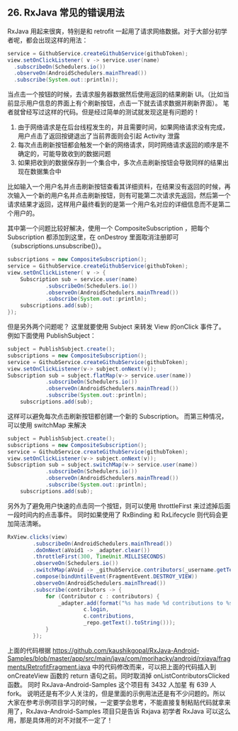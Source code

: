 ## 26. RxJava 常见的错误用法

RxJava 用起来很爽，特别是和 retrofit 一起用了请求网络数据。对于大部分初学者呢，都会出现这样的用法：

```java
service = GithubService.createGithubService(githubToken);
view.setOnClickListener( v -> service.user(name)
  .subscribeOn(Schedulers.io())
  .observeOn(AndroidSchedulers.mainThread())
  .subscribe(System.out::println));
```

当点击一个按钮的时候，去请求服务器数据然后使用返回的结果刷新 UI。（比如当前显示用户信息的界面上有个刷新按钮，点击一下就去请求数据并刷新界面）。
笔者就曾经写过这样的代码。但是经过简单的测试就发现这是有问题的！

1. 由于网络请求是在后台线程发生的，并且需要时间，如果网络请求没有完成，用户点击了返回按键退出了当前界面则会引起 Activity 泄露
2. 每次点击刷新按钮都会触发一个新的网络请求，同时网络请求返回的顺序是不确定的，可能导致收到的数据问题
3. 如果把收到的数据保存到一个集合中，多次点击刷新按钮会导致同样的结果出现在数据集合中

比如输入一个用户名并点击刷新按钮查看其详细资料，在结果没有返回的时候，再次输入一个新的用户名并点击刷新按钮，则有可能第二次请求先返回，然后第一个请求结果才返回，这样用户最终看到的是第一个用户名对应的详细信息而不是第二个用户的。

其中第一个问题比较好解决，使用一个 CompositeSubscription ，把每个 Subscription 都添加到这里，在 onDestroy 里面取消注册即可（subscriptions.unsubscribe()）。

```java
subscriptions = new CompositeSubscription();
service = GithubService.createGithubService(githubToken);
view.setOnClickListener( v -> {
    Subscription sub = service.user(name)
            .subscribeOn(Schedulers.io())
            .observeOn(AndroidSchedulers.mainThread())
            .subscribe(System.out::println);
    subscriptions.add(sub);
});
```

但是另外两个问题呢？
这里就要使用 Subject 来转发 View 的onClick 事件了。例如下面使用 PublishSubject：

```java
subject = PublishSubject.create();
subscriptions = new CompositeSubscription();
service = GithubService.createGithubService(githubToken);
view.setOnClickListener(v-> subject.onNext(v));
Subscription sub = subject.flatMap(v-> service.user(name))
            .subscribeOn(Schedulers.io())
            .observeOn(AndroidSchedulers.mainThread())
            .subscribe(System.out::println);
    subscriptions.add(sub);
```

这样可以避免每次点击刷新按钮都创建一个新的 Subscription。
而第三种情况，可以使用 switchMap 来解决

```java
subject = PublishSubject.create();
subscriptions = new CompositeSubscription();
service = GithubService.createGithubService(githubToken);
view.setOnClickListener(v-> subject.onNext(v));
Subscription sub = subject.switchMap(v-> service.user(name))
            .subscribeOn(Schedulers.io())
            .observeOn(AndroidSchedulers.mainThread())
            .subscribe(System.out::println);
    subscriptions.add(sub);
```

另外为了避免用户快速的点击同一个按钮，则可以使用 throttleFirst 来过滤掉后面一段时间内的点击事件。
同时如果使用了 RxBinding 和 RxLifecycle 则代码会更加简洁清晰。

```java
RxView.clicks(view)
        .subscribeOn(AndroidSchedulers.mainThread())
        .doOnNext(aVoid1 -> _adapter.clear())
        .throttleFirst(300, TimeUnit.MILLISECONDS)
        .observeOn(Schedulers.io())
        .switchMap(aVoid -> _githubService.contributors(_username.getText().toString(), _repo.getText().toString()))
        .compose(bindUntilEvent(FragmentEvent.DESTROY_VIEW))
        .observeOn(AndroidSchedulers.mainThread())
        .subscribe(contributors -> {
            for (Contributor c : contributors) {
                _adapter.add(format("%s has made %d contributions to %s",
                        c.login,
                        c.contributions,
                        _repo.getText().toString()));
            }
        });
```

上面的代码根据 https://github.com/kaushikgopal/RxJava-Android-Samples/blob/master/app/src/main/java/com/morihacky/android/rxjava/fragments/RetrofitFragment.java 中的代码修改而来，可以把上面的代码插入到 onCreateView 函数的 return 语句之前。同时取消掉 onListContributorsClicked 函数。
同时 RxJava-Android-Samples 这个项目有 3432 人加星 有 639 人 fork。 说明还是有不少人关注的，但是里面的示例用法还是有不少问题的。所以大家在参考示例项目学习的时候，一定要学会思考，不能直接复制粘贴代码就拿来用了，RxJava-Android-Samples 项目只是告诉 Rxjava 初学者 RxJava 可以这么用，那是具体用的对不对就不一定了！
